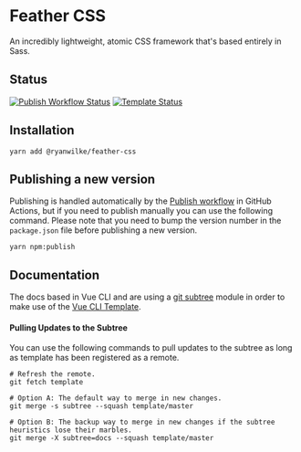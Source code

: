 # Feather CSS
An incredibly lightweight, atomic CSS framework that's based entirely in Sass.

## Status
[![Publish Workflow Status](https://github.com/ryanjwilke/feather/workflows/Publish/badge.svg)](https://github.com/ryanjwilke/feather/actions)
[![Template Status](https://github.com/ryanjwilke/vue-cli-template/workflows/Production/badge.svg)](https://github.com/ryanjwilke/vue-cli-template/actions)

## Installation
```
yarn add @ryanwilke/feather-css
```

## Publishing a new version
Publishing is handled automatically by the [Publish workflow](https://github.com/ryanjwilke/feather/actions?query=workflow%3APublish) in GitHub Actions, but if you need to publish manually you can use the following command. Please note that you need to bump the version number in the `package.json` file before publishing a new version.
```
yarn npm:publish
```

## Documentation
The docs based in Vue CLI and are using a [git subtree](https://medium.com/@porteneuve/mastering-git-subtrees-943d29a798ec) module in order to make use of the [Vue CLI Template](https://github.com/ryanjwilke/vue-cli-template).

#### Pulling Updates to the Subtree
You can use the following commands to pull updates to the subtree as long as template has been registered as a remote.
```
# Refresh the remote.
git fetch template

# Option A: The default way to merge in new changes.
git merge -s subtree --squash template/master

# Option B: The backup way to merge in new changes if the subtree heuristics lose their marbles.
git merge -X subtree=docs --squash template/master
```
